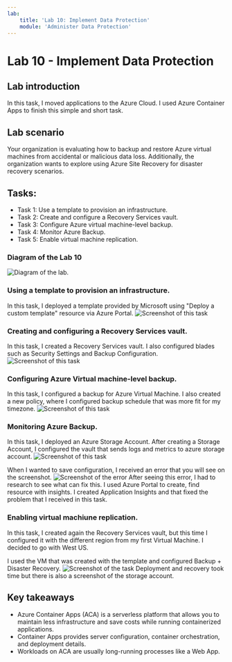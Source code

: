 ```yaml
---
lab:
    title: 'Lab 10: Implement Data Protection'
    module: 'Administer Data Protection'
---
```


# Lab 10 - Implement Data Protection

## Lab introduction

In this task, I moved applications to the Azure Cloud. I used Azure Container Apps
to finish this simple and short task.

## Lab scenario

Your organization is evaluating how to backup and restore Azure virtual machines from accidental or malicious data loss. 
Additionally, the organization wants to explore using Azure Site Recovery for disaster recovery scenarios. 

## Tasks:

+ Task 1: Use a template to provision an infrastructure.
+ Task 2: Create and configure a Recovery Services vault.
+ Task 3: Configure Azure virtual machine-level backup.
+ Task 4: Monitor Azure Backup.
+ Task 5: Enable virtual machine replication. 

### Diagram of the Lab 10
![Diagram of the lab.](../media/az104-lab09a-architecture.png)

### Using a template to provision an infrastructure.
In this task, I deployed a template provided by Microsoft using "Deploy a custom template" resource
via Azure Portal.
![Screenshot of this task](../media/az104-lab09a-architecture.png)

### Creating and configuring a Recovery Services vault.
In this task, I created a Recovery Services vault. I also configured blades such as Security Settings and Backup Configuration.
![Screenshot of this task](../media/az104-lab09a-architecture.png)

### Configuring Azure Virtual machine-level backup.
In this task, I configured a backup for Azure Virtual Machine.
I also created a new policy, where I configured backup schedule that was more fit for my timezone.
![Screenshot of this task](../media/az104-lab09a-architecture.png)

### Monitoring Azure Backup.
In this task, I deployed an Azure Storage Account. After creating a Storage Account, I configured the vault that sends logs and metrics to
azure storage account.
![Screenshot of this task](../media/az104-lab09a-architecture.png)

When I wanted to save configuration, I received an error that you will see on the screenshot.
![Screenshot of the error](../media/az104-lab09a-architecture.png)
After seeing this error, I had to research to see what can fix this. I used Azure Portal
to create, find resource with insights. I created Application Insights and that fixed the problem that I received
in this task.

### Enabling virtual machiune replication.
In this task, I created again the Recovery Services vault, but this time I configured
it with the different region from my first Virtual Machine. I decided to go with West US.

I used the VM that was created with the template and configured Backup + Disaster Recovery.
![Screenshot of the task](../media/az104-lab09a-architecture.png)
Deployment and recovery took time but there is also a screenshot of the storage account.

## Key takeaways

+ Azure Container Apps (ACA) is a serverless platform that allows you to maintain less infrastructure and save costs while running containerized applications.
+ Container Apps provides server configuration, container orchestration, and deployment details. 
+ Workloads on ACA are usually long-running processes like a Web App.
